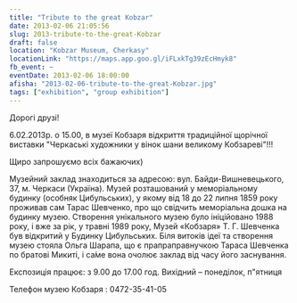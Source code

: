 ```yaml
---
title: "Tribute to the great Kobzar"
date: 2013-02-06 21:05:56
slug: 2013-tribute-to-the-great-Kobzar
draft: false
location: "Kobzar Museum, Cherkasy"
locationLink: "https://maps.app.goo.gl/iFLxkTg39zEcHmyk8"
fb_event: ~
eventDate: 2013-02-06 18:00:00
afisha: "2013-02-06-tribute-to-the-great-Kobzar.jpg"
tags: ["exhibition", "group exhibition"]
---
```


Дорогі друзі!

6.02.2013р. о 15.00, в музеї Кобзаря відкриття традиційної щорічної виставки "Черкаські художники у вінок шани великому Кобзареві"!!!

Щиро запрошуємо всіх бажаючих)

Музейний заклад знаходиться за адресою:
вул. Байди-Вишневецького, 37, м. Черкаси (Україна).
Музей розташований у меморіальному будинку (особняк Цибульських), у якому від 18 до 22 липня 1859 року проживав сам Тарас Шевченко, про що свідчить меморіальна дошка на будинку музею.
Створення унікального музею було ініційовано 1988 року, і вже за рік, у травні 1989 року, Музей «Кобзаря» Т. Г. Шевченкa був відкритий у Будинку Цибульських.
Біля витоків ідеї та створення музею стояла Ольга Шарапа, що є прапраправнучкою Тараса Шевченка по братові Микиті, і са́ме вона очолює заклад від часу його заснування.

Експозиція працює: з 9.00 до 17.00 год. Вихідний – понеділок, п"ятниця

 Телефон музею Кобзаря : 0472-35-41-05
